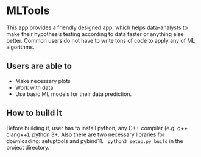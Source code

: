 # MLTools
This app provides a friendly designed app, which helps data-analysts to make their hypothesis testing according to data faster or anything else better. Common users do not have to write tons of code to apply any of ML algorithms.
## Users are able to
- Make necessary plots
- Work with data
- Use basic ML models for their data prediction.
## How to build it
Before building it, user has to install python, any C++ compiler (e.g. g++ clang++), python 3+. Also there are two necessary libraries for downloading: setuptools and pybind11.
``` python3 setup.py build``` in the project directory.
